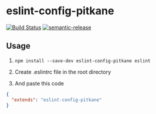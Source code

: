 
# eslint-config-pitkane

[![Build Status](https://travis-ci.org/pitkane/eslint-config-pitkane.svg?branch=master)](https://travis-ci.org/pitkane/eslint-config-pitkane)
[![semantic-release](https://img.shields.io/badge/%20%20%F0%9F%93%A6%F0%9F%9A%80-semantic--release-e10079.svg?style=flat-square)](https://github.com/semantic-release/semantic-release)

## Usage

1. `npm install --save-dev eslint-config-pitkane eslint`

1. Create .eslintrc file in the root directory

1. And paste this code

```json
{
  "extends": "eslint-config-pitkane"
}
```
